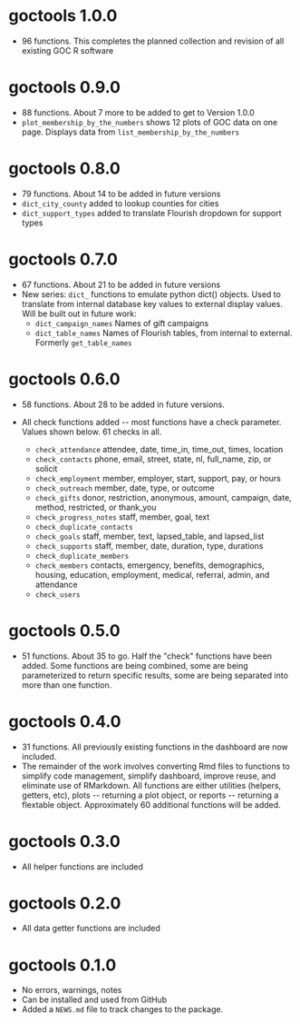 # goctools 1.0.0

* 96 functions.  This completes the planned collection and revision of all existing GOC R software

# goctools 0.9.0

* 88 functions.  About 7 more to be added to get to Version 1.0.0
* `plot_membership_by_the_numbers` shows 12 plots of GOC data on one page. Displays data from `list_membership_by_the_numbers`

# goctools 0.8.0

* 79 functions.  About 14 to be added in future versions
* `dict_city_county` added to lookup counties for cities
* `dict_support_types` added to translate Flourish dropdown for support types

# goctools 0.7.0

* 67 functions. About 21 to be added in future versions
* New series: `dict_` functions to emulate python dict() objects.  Used to translate from internal database key values to external display values.  Will be built out in future work:
    * `dict_campaign_names` Names of gift campaigns
    * `dict_table_names` Names of Flourish tables, from internal to external.  Formerly `get_table_names`

# goctools 0.6.0

* 58 functions. About 28 to be added in future versions.
* All check functions added -- most functions have a check parameter. Values shown below. 61 checks in all.

    * `check_attendance` attendee, date, time_in, time_out, times, location
    * `check_contacts` phone, email, street, state, nl, full_name, zip, or solicit
    * `check_employment` member, employer, start, support, pay, or hours		
    * `check_outreach` member, date, type, or outcome
    * `check_gifts` donor, restriction, anonymous, amount, campaign, date, method, restricted, or thank_you		
    * `check_progress_notes` staff, member, goal, text
    * `check_duplicate_contacts`	
    * `check_goals` staff, member, text, lapsed_table, and lapsed_list
    * `check_supports` staff, member, date, duration, type, durations
    * `check_duplicate_members`
    * `check_members`	contacts, emergency, benefits, demographics, housing, education, employment, medical, referral, admin, and attendance
    * `check_users`

# goctools 0.5.0

* 51 functions. About 35 to go. Half the "check" functions have been added.  Some functions are being combined, some are being parameterized to return specific results, some are being separated into more than one function.

# goctools 0.4.0

* 31 functions. All previously existing functions in the dashboard are now included.  
* The remainder of the work involves converting Rmd files to functions to simplify code management, simplify dashboard, improve reuse,
and eliminate use of RMarkdown.  All functions are either utilities (helpers, getters, etc), plots --  returning a plot object, or reports --  returning a flextable object. Approximately 60 additional functions will be added.

# goctools 0.3.0

* All helper functions are included

# goctools 0.2.0

* All data getter functions are included

# goctools 0.1.0

* No errors, warnings, notes
* Can be installed and used from GitHub
* Added a `NEWS.md` file to track changes to the package.
